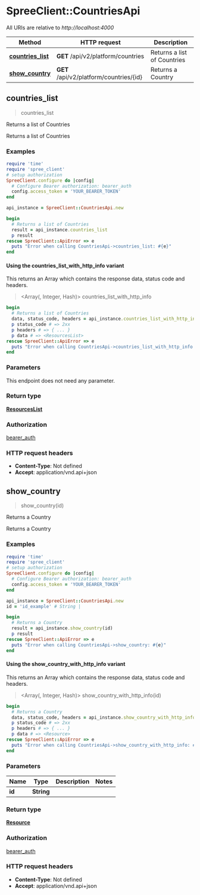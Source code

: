 # SpreeClient::CountriesApi

All URIs are relative to *http://localhost:4000*

| Method | HTTP request | Description |
| ------ | ------------ | ----------- |
| [**countries_list**](CountriesApi.md#countries_list) | **GET** /api/v2/platform/countries | Returns a list of Countries |
| [**show_country**](CountriesApi.md#show_country) | **GET** /api/v2/platform/countries/{id} | Returns a Country |


## countries_list

> <ResourcesList> countries_list

Returns a list of Countries

Returns a list of Countries

### Examples

```ruby
require 'time'
require 'spree_client'
# setup authorization
SpreeClient.configure do |config|
  # Configure Bearer authorization: bearer_auth
  config.access_token = 'YOUR_BEARER_TOKEN'
end

api_instance = SpreeClient::CountriesApi.new

begin
  # Returns a list of Countries
  result = api_instance.countries_list
  p result
rescue SpreeClient::ApiError => e
  puts "Error when calling CountriesApi->countries_list: #{e}"
end
```

#### Using the countries_list_with_http_info variant

This returns an Array which contains the response data, status code and headers.

> <Array(<ResourcesList>, Integer, Hash)> countries_list_with_http_info

```ruby
begin
  # Returns a list of Countries
  data, status_code, headers = api_instance.countries_list_with_http_info
  p status_code # => 2xx
  p headers # => { ... }
  p data # => <ResourcesList>
rescue SpreeClient::ApiError => e
  puts "Error when calling CountriesApi->countries_list_with_http_info: #{e}"
end
```

### Parameters

This endpoint does not need any parameter.

### Return type

[**ResourcesList**](ResourcesList.md)

### Authorization

[bearer_auth](../README.md#bearer_auth)

### HTTP request headers

- **Content-Type**: Not defined
- **Accept**: application/vnd.api+json


## show_country

> <Resource> show_country(id)

Returns a Country

Returns a Country

### Examples

```ruby
require 'time'
require 'spree_client'
# setup authorization
SpreeClient.configure do |config|
  # Configure Bearer authorization: bearer_auth
  config.access_token = 'YOUR_BEARER_TOKEN'
end

api_instance = SpreeClient::CountriesApi.new
id = 'id_example' # String | 

begin
  # Returns a Country
  result = api_instance.show_country(id)
  p result
rescue SpreeClient::ApiError => e
  puts "Error when calling CountriesApi->show_country: #{e}"
end
```

#### Using the show_country_with_http_info variant

This returns an Array which contains the response data, status code and headers.

> <Array(<Resource>, Integer, Hash)> show_country_with_http_info(id)

```ruby
begin
  # Returns a Country
  data, status_code, headers = api_instance.show_country_with_http_info(id)
  p status_code # => 2xx
  p headers # => { ... }
  p data # => <Resource>
rescue SpreeClient::ApiError => e
  puts "Error when calling CountriesApi->show_country_with_http_info: #{e}"
end
```

### Parameters

| Name | Type | Description | Notes |
| ---- | ---- | ----------- | ----- |
| **id** | **String** |  |  |

### Return type

[**Resource**](Resource.md)

### Authorization

[bearer_auth](../README.md#bearer_auth)

### HTTP request headers

- **Content-Type**: Not defined
- **Accept**: application/vnd.api+json


